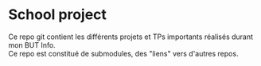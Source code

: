 # School project

Ce repo git contient les différents projets et TPs importants réalisés durant mon BUT Info. <br>
Ce repo est constitué de submodules, des "liens" vers d'autres repos.
